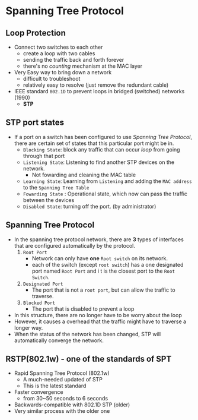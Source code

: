 # Spanning Tree Protocol

## Loop Protection
-  Connect two switches to each other
	-  create a loop with two cables
	-  sending the traffic back and forth forever
	-  there's no *counting* mechanism at the MAC layer
-  Very Easy way to bring down a network
	-  difficult to troubleshoot
	-  relatively easy to resolve (just remove the redundant cable)
-  IEEE standard `802.1D` to prevent loops in bridged (switched) networks (1990)
	- **STP**

## STP port states
- If a port on a switch has been configured to use *Spanning Tree Protocol*, there are certain set of states that this particular port might be in.
	- `Blocking State`: block any traffic that can occur *loop* from going through that port
	- `Listening State`: Listening to find another STP devices on the network.
		- Not fowarding and cleaning the MAC table
	- `Learning State`: Learning from `Listening` and adding the `MAC address` to the `Spanning Tree Table`
	- `Fowarding State` : Operational state, which now can pass the traffic between the devices
	- `Disabled State`: turning off the port. (by administrator)

## Spanning Tree Protocol
- In the spanning tree protocol network, there are **3** types of interfaces that are configured automatically by the protocol.
	1. `Root Port`
		- Network can only have **one** `Root switch` on its network.
		- each of the switch (except `root switch`) has a one designated port named `Root Port` and i t is the closest port to the `Root Switch`.
	2. `Designated Port`
		- The port that is not a `root port`, but can allow the traffic to traverse. 
	3. `Blocked Port`
		- The port that is disabled to prevent a loop
- In this structure, there are no longer have to be worry about the loop
- However, it causes a overhead that the traffic might have to traverse a longer way.
- When the status of the network has been changed, STP will automatically converge the network.

## RSTP(802.1w) - one of the standards of SPT
- Rapid Spanning Tree Protocol (802.1w)
	- A much-needed updated of STP
	- This is the latest standard
- Faster convergence
	- from 30~50 seconds to 6 seconds
- Backwards-compatible with 802.1D STP (older)
- Very similar process with the older one

